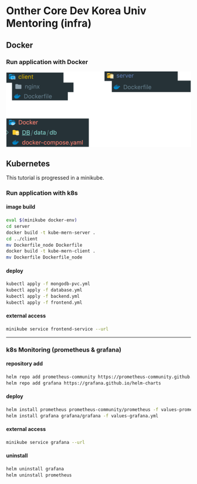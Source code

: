 # Onther Core Dev Korea Univ Mentoring (infra)

## Docker

### Run application with Docker

![docker](./assets/docker.png)

## Kubernetes

This tutorial is progressed in a minikube.

### Run application with k8s

#### image build

```bash
eval $(minikube docker-env)
cd server
docker build -t kube-mern-server .
cd ../client
mv Dockerfile_node Dockerfile
docker build -t kube-mern-client .
mv Dockerfile Dockerfile_node
```

#### deploy

```bash
kubectl apply -f mongodb-pvc.yml
kubectl apply -f database.yml
kubectl apply -f backend.yml
kubectl apply -f frontend.yml
```

#### external access

```bash
minikube service frontend-service --url
```

---

### k8s Monitoring (prometheus & grafana)

#### repository add

```bash
helm repo add prometheus-community https://prometheus-community.github.io/helm-charts
helm repo add grafana https://grafana.github.io/helm-charts
```

#### deploy

```bash
helm install prometheus prometheus-community/prometheus -f values-prometheus.yml
helm install grafana grafana/grafana -f values-grafana.yml
```

#### external access

```bash
minikube service grafana --url
```

#### uninstall

```bash
helm uninstall grafana
helm uninstall prometheus
```
